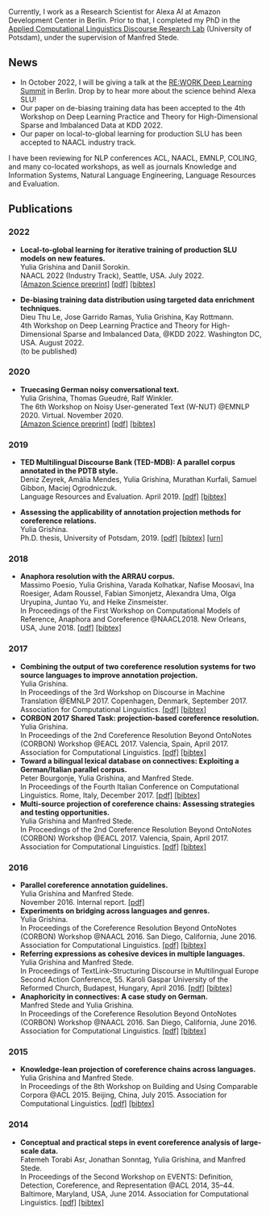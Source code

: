 Currently, I work as a Research Scientist for Alexa AI at Amazon Development Center in Berlin. Prior to that, I completed my PhD in the <a href="http://angcl.ling.uni-potsdam.de"> Applied Computational Linguistics Discourse Research Lab</a> (University of Potsdam), under the supervision of Manfred Stede.

## News

* In October 2022, I will be giving a talk at the <a href="https://www.amazon.science/publications/local-to-global-learning-for-iterative-training-of-production-slu-models-on-new-features">RE:WORK Deep Learning Summit</a> in Berlin. Drop by to hear more about the science behind Alexa SLU!
* Our paper on de-biasing training data has been accepted to the 4th Workshop on Deep Learning Practice and Theory for High-Dimensional Sparse and Imbalanced Data at KDD 2022.
* Our paper on local-to-global learning for production SLU has been accepted to NAACL industry track.

I have been reviewing for NLP conferences ACL, NAACL, EMNLP, COLING, and many co-located workshops, as well as journals Knowledge and Information Systems, Natural Language Engineering, Language Resources and Evaluation.

## Publications

### 2022
* **Local-to-global learning for iterative training of production SLU models on new features.**<br>
Yulia Grishina and Daniil Sorokin.<br>
NAACL 2022 (Industry Track), Seattle, USA. July 2022.<br>
<a href="https://www.amazon.science/publications/local-to-global-learning-for-iterative-training-of-production-slu-models-on-new-features">[Amazon Science preprint]</a>
<a href="https://aclanthology.org/2022.naacl-industry.13.pdf">[pdf]</a>
 <a href="https://aclanthology.org/2022.naacl-industry.13.bib">[bibtex]</a>

* **De-biasing training data distribution using targeted data enrichment techniques.**<br>
Dieu Thu Le, Jose Garrido Ramas, Yulia Grishina, Kay Rottmann.<br>
4th Workshop on Deep Learning Practice and Theory for High-Dimensional Sparse and Imbalanced Data, @KDD 2022. Washington DC, USA. August 2022.<br>
(to be published)<br>

### 2020
* **Truecasing German noisy conversational text.**<br>
Yulia Grishina, Thomas Gueudré, Ralf Winkler.<br>
The 6th Workshop on Noisy User-generated Text (W-NUT) @EMNLP 2020. Virtual. November 2020.<br>
<a href="https://www.amazon.science/publications/truecasing-german-user-generated-conversational-text">[Amazon Science preprint]</a>
<a href="https://aclanthology.org/2020.wnut-1.19.pdf">[pdf]</a>
 <a href="https://aclanthology.org/2020.wnut-1.19.bib">[bibtex]</a>

### 2019

* **TED Multilingual Discourse Bank (TED-MDB): A parallel corpus annotated in the PDTB style.**<br>
Deniz Zeyrek, Amália Mendes, Yulia Grishina, Murathan Kurfali, Samuel Gibbon, Maciej Ogrodniczuk.<br>
Language Resources and Evaluation. April 2019. <a href="https://link.springer.com/epdf/10.1007/s10579-019-09445-9?author_access_token=OHvJeC-jJFLC0Meo86hrsfe4RwlQNchNByi7wbcMAY4cA0HYd3VYboLYcy8Jto8NW1p9uTQq52cYj_QGOP05L2z_OemdighnSm9qoX_kpiqA3OAtR_PD9jIz0wnNNjrH-rmHZgD-3r2DurWj3mRvEA%3D%3D">[pdf]</a> <a href="https://scholar.googleusercontent.com/scholar.bib?q=info:kIM3jDE3_tgJ:scholar.google.com/&output=citation&scisig=AAGBfm0AAAAAXMRuDwDu22RJkftzw0sl-m1kvuwj1S7d&scisf=4&ct=citation&cd=-1&hl=tr">[bibtex]</a>

* **Assessing the applicability of annotation projection methods for coreference relations.**<br>
Yulia Grishina.<br>
Ph.D. thesis, University of Potsdam, 2019. <a href="https://publishup.uni-potsdam.de/opus4-ubp/frontdoor/deliver/index/docId/42537/file/grishina_diss.pdf">[pdf]</a> <a href="https://publishup.uni-potsdam.de/citationExport/index/download/docId/42537/output/bibtex">[bibtex]</a> <a href="https://publishup.uni-potsdam.de/frontdoor/index/index/docId/42537">[urn]</a>

### 2018

* **Anaphora resolution with the ARRAU corpus.**<br>
Massimo Poesio, Yulia Grishina, Varada Kolhatkar, Nafise Moosavi, Ina Roesiger, Adam Roussel, Fabian Simonjetz, Alexandra Uma, Olga Uryupina, Juntao Yu, and Heike Zinsmeister.<br>
In Proceedings of the First Workshop on Computational Models of Reference, Anaphora and Coreference @NAACL2018. New Orleans, USA, June 2018. <a href="http://www.aclweb.org/anthology/W18-0702">[pdf]</a> <a href="https://aclanthology.info/papers/W18-0702/w18-0702.bib">[bibtex]</a>

### 2017

* **Combining the output of two coreference resolution systems for two source languages to improve annotation projection.**<br>
Yulia Grishina.<br>
In Proceedings of the 3rd Workshop on Discourse in Machine Translation @EMNLP 2017. Copenhagen, Denmark, September 2017. Association for Computational Linguistics. <a href="http://aclweb.org/anthology/W17-4809">[pdf]</a> <a href="https://aclanthology.info/papers/W17-4809/w17-4809.bib">[bibtex]</a>
* **CORBON 2017 Shared Task: projection-based coreference resolution.**<br>
Yulia Grishina.<br>
In Proceedings of the 2nd Coreference Resolution Beyond OntoNotes (CORBON) Workshop @EACL 2017. Valencia, Spain, April 2017. Association for Computational Linguistics. <a href="http://aclweb.org/anthology/W17-1507">[pdf]</a> <a href="https://aclanthology.info/papers/W17-1507/w17-1507.bib">[bibtex]</a>
* **Toward a bilingual lexical database on connectives: Exploiting a German/Italian parallel corpus.**<br>
Peter Bourgonje, Yulia Grishina, and Manfred Stede.<br>
In Proceedings of the Fourth Italian Conference on Computational Linguistics. Rome, Italy, December 2017. <a href="http://ceur-ws.org/Vol-2006/paper006.pdf">[pdf]</a> <a href="https://scholar.googleusercontent.com/scholar.bib?q=info:_tzHTz4UTQAJ:scholar.google.com/&output=citation&scisig=AAGBfm0AAAAAXIlwMWWbq3MZxKhHex2IfmYz3QclKpWg&scisf=4&ct=citation&cd=-1&hl=de">[bibtex]</a>
* **Multi-source projection of coreference chains: Assessing strategies and testing opportunities.**<br>
Yulia Grishina and Manfred Stede.<br>
In Proceedings of the 2nd Coreference Resolution Beyond OntoNotes (CORBON) Workshop @EACL 2017. Valencia, Spain, April 2017. Association for Computational Linguistics. <a href="http://aclweb.org/anthology/W17-1506">[pdf]</a> <a href="https://aclanthology.info/papers/W17-1506/w17-1506.bib">[bibtex]</a>

### 2016

* **Parallel coreference annotation guidelines.**<br>
Yulia Grishina and Manfred Stede.<br>
November 2016. Internal report. <a href="https://github.com/yuliagrishina/CORBON-2017-Shared-Task/blob/master/Parallel_annotation_guidelines.pdf">[pdf]</a>
* **Experiments on bridging across languages and genres.**<br>
Yulia Grishina.<br>
In Proceedings of the Coreference Resolution Beyond OntoNotes (CORBON) Workshop @NAACL 2016. San Diego, California, June 2016. Association for Computational Linguistics. <a href="http://aclweb.org/anthology/W16-0702">[pdf]</a> <a href="https://aclanthology.info/papers/W16-0702/w16-0702.bib">[bibtex]</a>
* **Referring expressions as cohesive devices in multiple languages.**<br>
Yulia Grishina and Manfred Stede.<br>
In Proceedings of TextLink–Structuring Discourse in Multilingual Europe Second Action Conference, 55. Karoli Gaspar University of the Reformed Church, Budapest, Hungary, April 2016. <a href="http://textlink.ii.metu.edu.tr/sites/default/files/Conference%20Handbook_beliv.pdf#page=55">[pdf]</a> <a href="https://scholar.googleusercontent.com/scholar.bib?q=info:lNil2KGNFMMJ:scholar.google.com/&output=citation&scisig=AAGBfm0AAAAAXIlwh2wF9vHPxAD_Xu6rEZEEsphSTJum&scisf=4&ct=citation&cd=-1&hl=de">[bibtex]</a>
* **Anaphoricity in connectives: A case study on German.**<br>
Manfred Stede and Yulia Grishina.<br>
In Proceedings of the Coreference Resolution Beyond OntoNotes (CORBON) Workshop @NAACL 2016. San Diego, California, June 2016. Association for Computational Linguistics. <a href="http://aclweb.org/anthology/W16-0706">[pdf]</a> <a href="https://aclanthology.info/papers/W16-0706/w16-0706.bib">[bibtex]</a>

### 2015

* **Knowledge-lean projection of coreference chains across languages.**<br>
Yulia Grishina and Manfred Stede.<br>
In Proceedings of the 8th Workshop on Building and Using Comparable Corpora @ACL 2015. Beijing, China, July 2015. Association for Computational Linguistics. <a href="http://aclweb.org/anthology/W15-3403">[pdf]</a> <a href="https://aclanthology.info/papers/W15-3403/w15-3403.bib">[bibtex]</a>

### 2014

* **Conceptual and practical steps in event coreference analysis of large-scale data.**<br>
Fatemeh Torabi Asr, Jonathan Sonntag, Yulia Grishina, and Manfred Stede.<br>
In Proceedings of the Second Workshop on EVENTS: Definition, Detection, Coreference, and Representation @ACL 2014, 35–44. Baltimore, Maryland, USA, June 2014. Association for Computational Linguistics. <a href="http://aclweb.org/anthology/W14-2906">[pdf]</a> <a href="https://aclanthology.info/papers/W14-2906/w14-2906.bib">[bibtex]</a>
